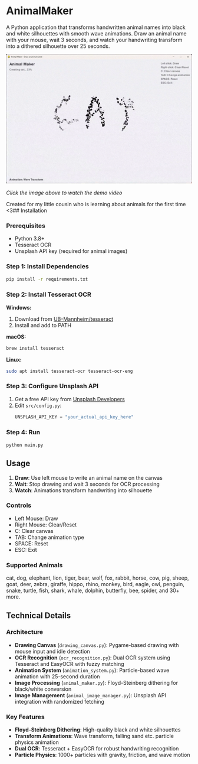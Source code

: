 # AnimalMaker

A Python application that transforms handwritten animal names into black and white silhouettes with smooth wave animations. Draw an animal name with your mouse, wait 3 seconds, and watch your handwriting transform into a dithered silhouette over 25 seconds.

[![Demo Video](assets/demo-thumbnail.png)](assets/animaldemo.mp4)

*Click the image above to watch the demo video*

Created for my little cousin who is learning about animals for the first time <3## Installation

### Prerequisites
- Python 3.8+
- Tesseract OCR
- Unsplash API key (required for animal images)

### Step 1: Install Dependencies
```bash
pip install -r requirements.txt
```

### Step 2: Install Tesseract OCR

**Windows:**
1. Download from [UB-Mannheim/tesseract](https://github.com/UB-Mannheim/tesseract/wiki)
2. Install and add to PATH

**macOS:**
```bash
brew install tesseract
```

**Linux:**
```bash
sudo apt install tesseract-ocr tesseract-ocr-eng
```

### Step 3: Configure Unsplash API
1. Get a free API key from [Unsplash Developers](https://unsplash.com/developers)
2. Edit `src/config.py`:
   ```python
   UNSPLASH_API_KEY = "your_actual_api_key_here"
   ```

### Step 4: Run
```bash
python main.py
```

## Usage

1. **Draw**: Use left mouse to write an animal name on the canvas
2. **Wait**: Stop drawing and wait 3 seconds for OCR processing
3. **Watch**: Animations transform handwriting into silhouette

### Controls
- Left Mouse: Draw
- Right Mouse: Clear/Reset
- C: Clear canvas
- TAB: Change animation type
- SPACE: Reset
- ESC: Exit

### Supported Animals
cat, dog, elephant, lion, tiger, bear, wolf, fox, rabbit, horse, cow, pig, sheep, goat, deer, zebra, giraffe, hippo, rhino, monkey, bird, eagle, owl, penguin, snake, turtle, fish, shark, whale, dolphin, butterfly, bee, spider, and 30+ more.

## Technical Details

### Architecture
- **Drawing Canvas** (`drawing_canvas.py`): Pygame-based drawing with mouse input and idle detection
- **OCR Recognition** (`ocr_recognition.py`): Dual OCR system using Tesseract and EasyOCR with fuzzy matching
- **Animation System** (`animation_system.py`): Particle-based wave animation with 25-second duration
- **Image Processing** (`animal_maker.py`): Floyd-Steinberg dithering for black/white conversion
- **Image Management** (`animal_image_manager.py`): Unsplash API integration with randomized fetching

### Key Features
- **Floyd-Steinberg Dithering**: High-quality black and white silhouettes
- **Transform Animations**: Wave transform, falling sand etc. particle physics animation
- **Dual OCR**: Tesseract + EasyOCR for robust handwriting recognition
- **Particle Physics**: 1000+ particles with gravity, friction, and wave motion


